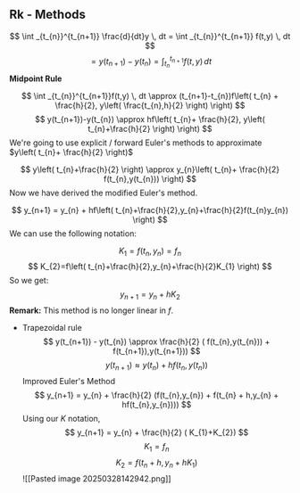 
## Rk - Methods

$$
\int _{t_{n}}^{t_{n+1}} \frac{d}{dt}y \, dt = \int _{t_{n}}^{t_{n+1}} f(t,y) \, dt
$$
$$
=y(t_{n+1})-y(t_{n})=\int _{t_{n}}^{t_{n+1}} f(t,y) \, dt
$$
**Midpoint Rule**

$$
\int _{t_{n}}^{t_{n+1}}f(t,y)  \, dt \approx (t_{n+1}-t_{n})f\left( t_{n} + \frac{h}{2}, y\left( \frac{t_{n},h}{2} \right) \right) 
$$
$$
y(t_{n+1})-y(t_{n}) \approx hf\left( t_{n}+ \frac{h}{2}, y\left( t_{n}+\frac{h}{2} \right) \right)
$$
We're going to use explicit / forward Euler's methods to approximate $y\left( t_{n}+ \frac{h}{2} \right)$

$$
y\left( t_{n}+\frac{h}{2} \right) \approx y_{n}\left( t_{n}+ \frac{h}{2} f(t_{n},y(t_{n})) \right)
$$
Now we have derived the modified Euler's method.

$$
y_{n+1} = y_{n} + hf\left( t_{n}+\frac{h}{2},y_{n}+\frac{h}{2}f(t_{n}y_{n}) \right)
$$
We can use the following notation:

$$
K_{1}=f(t_{n},y_{n}) = f_{n}
$$
$$
K_{2}=f\left( t_{n}+\frac{h}{2},y_{n}+\frac{h}{2}K_{1} \right)
$$
So we get:
$$
y_{n+1} = y_{n} + hK_{2}
$$
**Remark:** This method is no longer linear in $f$.

- Trapezoidal rule
$$
y(t_{n+1}) - y(t_{n}) \approx \frac{h}{2} ( f(t_{n},y(t_{n})) + f(t_{n+1}),y(t_{n+1}))
$$
$$
y(t_{n+1}) \approx y(t_{n}) + hf(t_{n},y(t_{n}))
$$
Improved Euler's Method
$$
y_{n+1} = y_{n} + \frac{h}{2} (f(t_{n},y_{n}) + f(t_{n} + h,y_{n} + hf(t_{n},y_{n})))
$$
Using our $K$ notation, 
$$
y_{n+1} = y_{n} + \frac{h}{2} ( K_{1}+K_{2})
$$
$$
K_{1} = f_{n}
$$
$$
K_{2} = f(t_{n} + h, y_{n} + hK_{1})
$$
![[Pasted image 20250328142942.png]]
